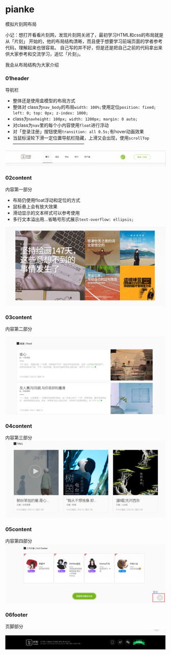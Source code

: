 # pianke
模拟片刻网布局

小记：想打开看看片刻网，发现片刻网关闭了，最初学习HTML和css的布局就是从「片刻」
开始的，他的布局结构清晰，而且便于想要学习前端页面的学者参考代码，理解起来也很容易。
自己写的并不好，但是还是把自己之前的代码拿出来供大家参考和交流学习，追忆「片刻」。



我会从布局结构为大家介绍

### 01header
导航栏

- 整体还是使用盒模型的布局方式
- 整体对 class为`nav_body`的布局`width: 100%;`使用定位`position: fixed; left: 0; top: 0px; z-index: 1000;`
- class为`navheight: 100px; width: 1200px; margin: 0 auto;`
- 对class为`nav`里的每个小内容使用`float`进行浮动
- 对「登录注册」按钮使用`transition: all 0.5s;`有hover动画效果
- 当鼠标滚轮下滑一定位置导航栏隐藏，上滑又会出现，使用`scrollTop`
————————————————


![header](https://github.com/AliceRachel/pianke/blob/master/upload/01header.png)


### 02content
内容第一部分

- 布局仍使用float浮动和定位的方式
- 鼠标悬上会有放大效果
- 滑动显示的文本样式可以参考使用
- 多行文本溢出用…省略号形式展示`text-overflow: ellipsis;`

![02content](https://github.com/AliceRachel/pianke/blob/master/upload/02content.png)

### 03content
内容第二部分

![03content](https://github.com/AliceRachel/pianke/blob/master/upload/03read.png)

### 04content
内容第三部分
![04content](https://github.com/AliceRachel/pianke/blob/master/upload/04ting.png)

### 05content
内容第四部分
![05content](https://github.com/AliceRachel/pianke/blob/master/upload/05hot.png)

### 06footer
页脚部分
![06footer](https://github.com/AliceRachel/pianke/blob/master/upload/06footer.png)

